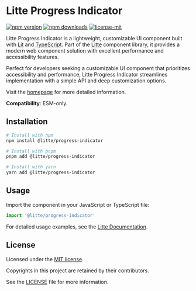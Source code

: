 # Litte Progress Indicator

[![npm version](https://img.shields.io/npm/v/@litte/progress-indicator)](https://www.npmjs.com/package/@litte/progress-indicator)
[![npm downloads](https://img.shields.io/npm/dm/@litte/progress-indicator)](https://www.npmjs.com/package/@litte/progress-indicator)
[![license-mit](https://img.shields.io/badge/License-MIT-greens.svg)][license-mit]

Litte Progress Indicator is a lightweight, customizable UI component built with [Lit][lit]
and [TypeScript][typescript]. Part of the [Litte][litte-homepage] component library,
it provides a modern web component solution with excellent performance and
accessibility features.

Perfect for developers seeking a customizable UI component that prioritizes accessibility and performance,
Litte Progress Indicator streamlines implementation with a simple API and deep customization options.

Visit the [homepage][litte-homepage] for more detailed information.

**Compatibility**: ESM-only.

## Installation

```sh
# Install with npm
npm install @litte/progress-indicator

# Install with pnpm
pnpm add @litte/progress-indicator

# Install with yarn
yarn add @litte/progress-indicator
```

## Usage

Import the component in your JavaScript or TypeScript file:

```ts
import '@litte/progress-indicator'
```

For detailed usage examples, see the [Litte Documentation](https://litte.dev/docs).

## License

Licensed under the [MIT license][license-mit].

Copyrights in this project are retained by their contributors.

See the [LICENSE][license-mit] file for more information.

[litte-homepage]: https://litte.dev
[license-mit]: https://github.com/riipandi/litte/blob/main/LICENSE
[typescript]: https://www.typescriptlang.org
[lit]: https://lit.dev
